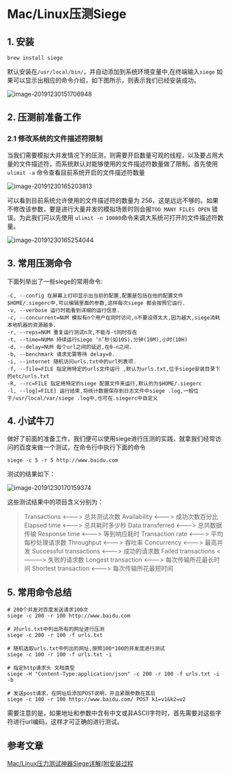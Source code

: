 # Mac/Linux压测Siege

## 1. 安装

```
brew install siege
```

默认安装在`/usr/local/bin/`，并自动添加到系统环境变量中,在终端输入`siege` 如果可以显示出相应的命令介绍，如下图所示，则表示我们已经安装成功。

![image-20191230151706948](https://gitee.com/zszdevelop/blogimage/raw/master/img/image-20191230151706948.png)

## 2. 压测前准备工作

### 2.1 修改系统的文件描述符限制

当我们需要模拟大并发情况下的压测，则需要开启数量可观的线程，以及要占用大量的文件描述符，而系统默认对能够使用的文件描述符数量做了限制。首先使用 `ulimit -a` 命令查看目前系统开启的文件描述符数量

![image-20191230165203813](https://gitee.com/zszdevelop/blogimage/raw/master/img/image-20191230165203813.png)

可以看到目前系统允许使用的文件描述符的数量为 256，这是远远不够的。如果不修改该参数，要是进行大量并发的模拟场景时则会报`TOO MANY FILES OPEN` 错误。为此我们可以先使用 `ulimit -n 10000`命令来调大系统可打开的文件描述符数量。

![image-20191230165254044](https://gitee.com/zszdevelop/blogimage/raw/master/img/image-20191230165254044.png)

## 3. 常用压测命令

下面列举出了一些siege的常用命令:

```
-C, --config 在屏幕上打印显示出当前的配置,配置是包括在他的配置文件$HOME/.siegerc中,可以编辑里面的参数,这样每次siege 都会按照它运行.
-v, --verbose 运行时能看到详细的运行信息.
-c, --concurrent=NUM 模拟有n个用户在同时访问,n不要设得太大,因为越大,siege消耗本地机器的资源越多.
-r, --reps=NUM 重复运行测试n次,不能与-t同时存在
-t, --time=NUMm 持续运行siege ‘n’秒(如10S),分钟(10M),小时(10H)
-d, --delay=NUM 每个url之间的延迟,在0-n之间.
-b, --benchmark 请求无需等待 delay=0.
-i, --internet 随机访问urls.txt中的url列表项.
-f, --file=FILE 指定用特定的urls文件运行 ,默认为urls.txt,位于siege安装目录下的etc/urls.txt
-R, --rc=FILE 指定用特定的siege 配置文件来运行,默认的为$HOME/.siegerc
-l, --log[=FILE] 运行结束,将统计数据保存到日志文件中siege .log,一般位于/usr/local/var/siege .log中,也可在.siegerc中自定义
```

## 4. 小试牛刀

做好了前面的准备工作，我们便可以使用siege进行压测的实践，就拿我们经常访问的百度来做一个测试，在命令行中执行下面的命令

```
siege -c 5 -r 5 http://www.baidu.com
```

测试的结果如下：

![image-20191230170159374](https://gitee.com/zszdevelop/blogimage/raw/master/img/image-20191230170159374.png)

这些测试结果中的项目含义分别为：

>Transactions <———> 总共测试次数
>Availability <———> 成功次数百分比
>Elapsed time <———> 总共耗时多少秒
>Data transferred <———> 总共数据传输
>Response time <———> 等到响应耗时
>Transaction rate <———> 平均每秒处理请求数
>Throughput <———> 吞吐率
>Concurrency <———> 最高并发
>Successful transactions <———> 成功的请求数
>Failed transactions <———> 失败的请求数
>Longest transaction <———> 每次传输所花最长时间
>Shortest transaction <———> 每次传输所花最短时间

## 5. 常用命令总结

```
# 200个并发对百度发送请求100次
siege -c 200 -r 100 http://www.baidu.com

# 对urls.txt中列出所有的网址进行压测
siege -c 200 -r 100 -f urls.txt

# 随机选取urls.txt中列出的网址,按照100*100的并发度进行测试
siege -c 100 -r 100 -f urls.txt -i

# 指定http请求头 文档类型
siege -H "Content-Type:application/json" -c 200 -r 100 -f urls.txt -i -b

# 发送post请求，在网址后添加POST说明，并且紧跟参数在其后
siege -c 100 -r 100 http://www.baidu.com/ POST k1=v1&k2=v2
```

需要注意的是，如果地址和参数中含有中文或非ASCII字符时，首先需要对这些字符进行url编码，这样才可正确的进行测试。

## 参考文章

[Mac/Linux压力测试神器Siege详解(附安装过程](https://blog.csdn.net/lisongjia123/article/details/79718843)